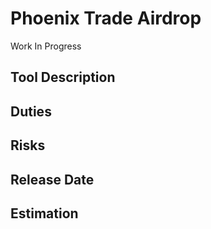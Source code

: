# Phoenix Trade Airdrop

Work In Progress

## Tool Description

## Duties

## Risks

## Release Date

## Estimation
